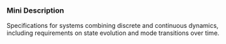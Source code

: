 ### Mini Description

Specifications for systems combining discrete and continuous dynamics, including requirements on state evolution and mode transitions over time.
